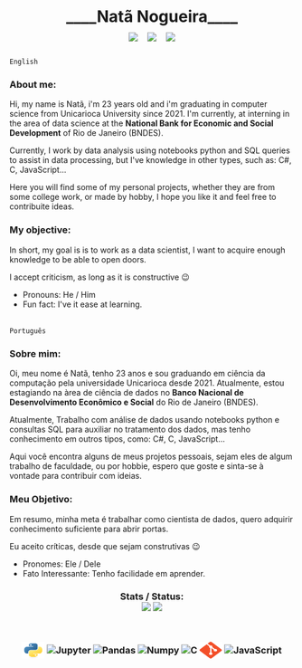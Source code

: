 ##
<h1 align="center"> ____Natã Nogueira____ 
  <div style="text-align:center; margin-bottom:10px;">
    <a href="mailto:natanogueirasktt@gmail.com" style="margin: 0 5px;"><img src="https://img.shields.io/badge/Gmail-D14836?style=for-the-badge&logo=gmail&logoColor=white" target="_blank"></a>  
    <a href="https://www.linkedin.com/in/natã-nogueira-227a01181/" style="margin: 0 5px;"><img src="https://img.shields.io/badge/-LinkedIn-%230077B5?style=for-the-badge&logo=linkedin&logoColor=white" target="_blank"></a> 
    <a href="https://www.instagram.com/nxt_ns?igshid=OGQ5ZDc2ODk2ZA%3D%3D&utm_source=qr" style="margin: 0 5px;"><img src="https://img.shields.io/badge/Instagram-%233f729b?style=for-the-badge&logo=Instagram" target="_blank"></a> 
  </div>
</h1> 

`English`

### About me:
Hi, my name is Natã, i'm 23 years old and i'm graduating in computer science from Unicarioca University since 2021. I'm currently, at interning in the area of data science at the __National Bank for Economic and Social Development__ of Rio de Janeiro (BNDES).

Currently, I work by data analysis using notebooks python and SQL queries to assist in data processing, but I've knowledge in other types, such as: C#, C, JavaScript...

Here you will find some of my personal projects, whether they are from some college work, or made by hobby, I hope you like it and feel free to contribuite ideas.

### My objective:
In short, my goal is is to work as a data scientist, I want to acquire enough knowledge to be able to open doors.

I accept criticism, as long as it is constructive 😉

- Pronouns: He / Him
- Fun fact: I've it ease at learning.

##

`Português`

### Sobre mim:
Oi, meu nome é Natã, tenho 23 anos e sou graduando em ciência da computação pela universidade Unicarioca desde 2021. Atualmente, estou estagiando na àrea de ciência de dados no __Banco Nacional de Desenvolvimento Econômico e Social__ do Rio de Janeiro (BNDES).

Atualmente, Trabalho com análise de dados usando notebooks python e consultas SQL para auxiliar no tratamento dos dados, mas tenho conhecimento em outros tipos, como: C#, C, JavaScript...

Aqui você encontra alguns de meus projetos pessoais, sejam eles de algum trabalho de faculdade, ou por hobbie, espero que goste e sinta-se à vontade para contribuir com ideias.

### Meu Objetivo:
Em resumo, minha meta é trabalhar como cientista de dados, quero adquirir conhecimento suficiente para abrir portas. 

Eu aceito críticas, desde que sejam construtivas 😉

- Pronomes: Ele / Dele
- Fato Interessante: Tenho facilidade em aprender.

<h3 align="center"> Stats / Status:
<div align="center"> 
  <img height = "180em" src = "https://github-readme-stats.vercel.app/api?username=NataNogueira&show_icons=true&theme=tokyonight"/>
  <img height = "180em" src = "https://github-readme-stats.vercel.app/api/top-langs/?username=NataNogueira&langs_count=2&theme=tokyonight"/>
</div>
</h3>

##
<h3 align="center">
  <div style="display: inline_block"><br>
    <img align="center" alt="Python" height="30" width="40" src="https://raw.githubusercontent.com/devicons/devicon/master/icons/python/python-original.svg">
    <img align="center" alt="Jupyter" height="30" width="40" src="https://cdn.jsdelivr.net/gh/devicons/devicon/icons/jupyter/jupyter-original.svg">
    <img align="center" alt="Pandas" height="30" width="40" src="https://cdn.jsdelivr.net/gh/devicons/devicon/icons/pandas/pandas-original.svg">
    <img align="center" alt="Numpy" height="30" width="40" src="https://cdn.jsdelivr.net/gh/devicons/devicon/icons/numpy/numpy-original.svg">
    <img align="center" alt="C" height="30" width="40"src="https://cdn.jsdelivr.net/gh/devicons/devicon/icons/c/c-original.svg" />
    <img align="center" alt="Git" height="30" width="40" src="https://raw.githubusercontent.com/devicons/devicon/master/icons/git/git-original.svg">
    <img align="center" alt="JavaScript" height="30" width="40" src="https://cdn.jsdelivr.net/gh/devicons/devicon/icons/javascript/javascript-original.svg">
  </div>
</h3>

##
